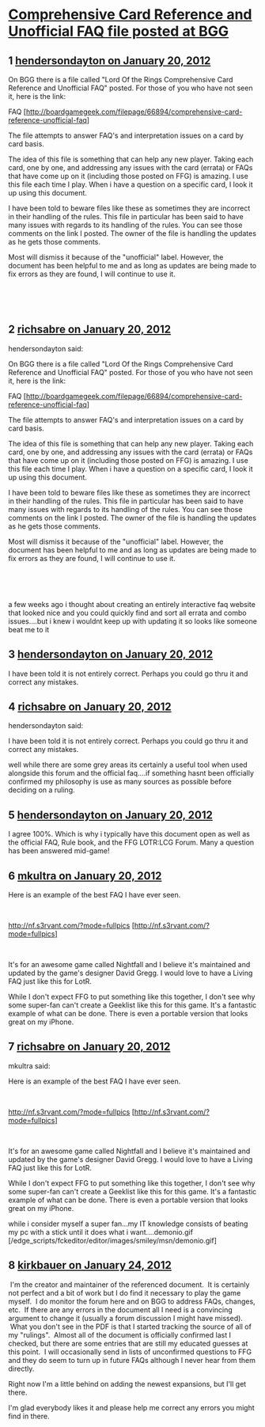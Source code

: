 # [Comprehensive Card Reference and Unofficial FAQ file posted at BGG](https://community.fantasyflightgames.com/topic/59267-comprehensive-card-reference-and-unofficial-faq-file-posted-at-bgg/)

## 1 [hendersondayton on January 20, 2012](https://community.fantasyflightgames.com/topic/59267-comprehensive-card-reference-and-unofficial-faq-file-posted-at-bgg/?do=findComment&comment=582194)

On BGG there is a file called "Lord Of the Rings Comprehensive Card Reference and Unofficial FAQ" posted. For those of you who have not seen it, here is the link:

FAQ [http://boardgamegeek.com/filepage/66894/comprehensive-card-reference-unofficial-faq]

The file attempts to answer FAQ's and interpretation issues on a card by card basis.

The idea of this file is something that can help any new player. Taking each card, one by one, and addressing any issues with the card (errata) or FAQs that have come up on it (including those posted on FFG) is amazing. I use this file each time I play. When i have a question on a specific card, I look it up using this document.

I have been told to beware files like these as sometimes they are incorrect in their handling of the rules. This file in particular has been said to have many issues with regards to its handling of the rules. You can see those comments on the link I posted. The owner of the file is handling the updates as he gets those comments.

Most will dismiss it because of the "unofficial" label. However, the document has been helpful to me and as long as updates are being made to fix errors as they are found, I will continue to use it.

 

 

## 2 [richsabre on January 20, 2012](https://community.fantasyflightgames.com/topic/59267-comprehensive-card-reference-and-unofficial-faq-file-posted-at-bgg/?do=findComment&comment=582329)

hendersondayton said:

On BGG there is a file called "Lord Of the Rings Comprehensive Card Reference and Unofficial FAQ" posted. For those of you who have not seen it, here is the link:

FAQ [http://boardgamegeek.com/filepage/66894/comprehensive-card-reference-unofficial-faq]

The file attempts to answer FAQ's and interpretation issues on a card by card basis.

The idea of this file is something that can help any new player. Taking each card, one by one, and addressing any issues with the card (errata) or FAQs that have come up on it (including those posted on FFG) is amazing. I use this file each time I play. When i have a question on a specific card, I look it up using this document.

I have been told to beware files like these as sometimes they are incorrect in their handling of the rules. This file in particular has been said to have many issues with regards to its handling of the rules. You can see those comments on the link I posted. The owner of the file is handling the updates as he gets those comments.

Most will dismiss it because of the "unofficial" label. However, the document has been helpful to me and as long as updates are being made to fix errors as they are found, I will continue to use it.

 

 



a few weeks ago i thought about creating an entirely interactive faq website that looked nice and you could quickly find and sort all errata and combo issues....but i knew i wouldnt keep up with updating it so looks like someone beat me to it

## 3 [hendersondayton on January 20, 2012](https://community.fantasyflightgames.com/topic/59267-comprehensive-card-reference-and-unofficial-faq-file-posted-at-bgg/?do=findComment&comment=582341)

I have been told it is not entirely correct. Perhaps you could go thru it and correct any mistakes.

## 4 [richsabre on January 20, 2012](https://community.fantasyflightgames.com/topic/59267-comprehensive-card-reference-and-unofficial-faq-file-posted-at-bgg/?do=findComment&comment=582344)

hendersondayton said:

I have been told it is not entirely correct. Perhaps you could go thru it and correct any mistakes.



well while there are some grey areas its certainly a useful tool when used alongside this forum and the official faq....if something hasnt been officially confirmed my philosophy is use as many sources as possible before deciding on a ruling.

## 5 [hendersondayton on January 20, 2012](https://community.fantasyflightgames.com/topic/59267-comprehensive-card-reference-and-unofficial-faq-file-posted-at-bgg/?do=findComment&comment=582355)

I agree 100%. Which is why i typically have this document open as well as the official FAQ, Rule book, and the FFG LOTR:LCG Forum. Many a question has been answered mid-game!

## 6 [mkultra on January 20, 2012](https://community.fantasyflightgames.com/topic/59267-comprehensive-card-reference-and-unofficial-faq-file-posted-at-bgg/?do=findComment&comment=582412)

Here is an example of the best FAQ I have ever seen.

 

http://nf.s3rvant.com/?mode=fullpics [http://nf.s3rvant.com/?mode=fullpics]

 

It's for an awesome game called Nightfall and I believe it's maintained and updated by the game's designer David Gregg. I would love to have a Living FAQ just like this for LotR.

While I don't expect FFG to put something like this together, I don't see why some super-fan can't create a Geeklist like this for this game. It's a fantastic example of what can be done. There is even a portable version that looks great on my iPhone.

## 7 [richsabre on January 20, 2012](https://community.fantasyflightgames.com/topic/59267-comprehensive-card-reference-and-unofficial-faq-file-posted-at-bgg/?do=findComment&comment=582419)

mkultra said:

Here is an example of the best FAQ I have ever seen.

 

http://nf.s3rvant.com/?mode=fullpics [http://nf.s3rvant.com/?mode=fullpics]

 

It's for an awesome game called Nightfall and I believe it's maintained and updated by the game's designer David Gregg. I would love to have a Living FAQ just like this for LotR.

While I don't expect FFG to put something like this together, I don't see why some super-fan can't create a Geeklist like this for this game. It's a fantastic example of what can be done. There is even a portable version that looks great on my iPhone.



while i consider myself a super fan...my IT knowledge consists of beating my pc with a stick until it does what i want....demonio.gif [/edge_scripts/fckeditor/editor/images/smiley/msn/demonio.gif]

## 8 [kirkbauer on January 24, 2012](https://community.fantasyflightgames.com/topic/59267-comprehensive-card-reference-and-unofficial-faq-file-posted-at-bgg/?do=findComment&comment=584116)

 I'm the creator and maintainer of the referenced document.  It is certainly not perfect and a bit of work but I do find it necessary to play the game myself.  I do monitor the forum here and on BGG to address FAQs, changes, etc.  If there are any errors in the document all I need is a convincing argument to change it (usually a forum discussion I might have missed).  What you don't see in the PDF is that I started tracking the source of all of my "rulings".  Almost all of the document is officially confirmed last I checked, but there are some entries that are still my educated guesses at this point.  I will occasionally send in lists of unconfirmed questions to FFG and they do seem to turn up in future FAQs although I never hear from them directly.

Right now I'm a little behind on adding the newest expansions, but I'll get there.  

I'm glad everybody likes it and please help me correct any errors you might find in there.

